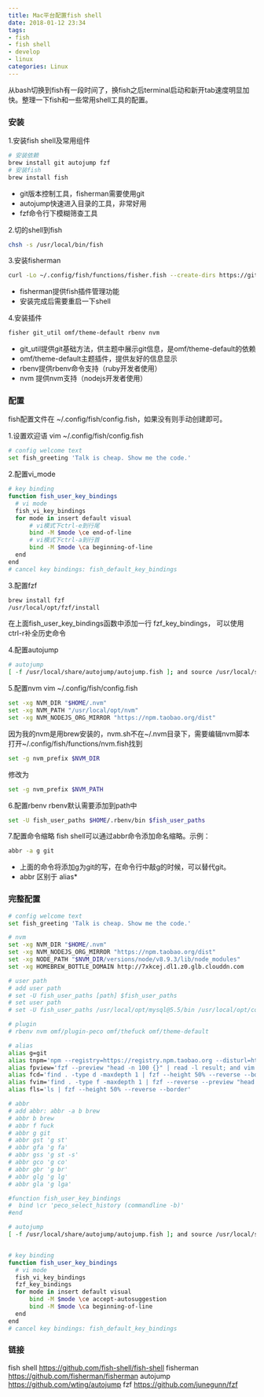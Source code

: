 ```yaml
---
title: Mac平台配置fish shell
date: 2018-01-12 23:34
tags:
- fish
- fish shell
- develop
- linux
categories: Linux
---
```


从bash切换到fish有一段时间了，换fish之后terminal启动和新开tab速度明显加快。整理一下fish和一些常用shell工具的配置。

### 安装

1.安装fish shell及常用组件
```bash
# 安装依赖
brew install git autojump fzf
# 安装fish
brew install fish
```
- git版本控制工具，fisherman需要使用git
- autojump快速进入目录的工具，非常好用
- fzf命令行下模糊筛查工具

2.切的shell到fish
```bash
chsh -s /usr/local/bin/fish
```

3.安装fisherman
```bash
curl -Lo ~/.config/fish/functions/fisher.fish --create-dirs https://git.io/fisher
```
- fisherman提供fish插件管理功能
- 安装完成后需要重启一下shell

4.安装插件
```bash
fisher git_util omf/theme-default rbenv nvm
```
- git_util提供git基础方法，供主题中展示git信息，是omf/theme-default的依赖
- omf/theme-default主题插件，提供友好的信息显示
- rbenv提供rbenv命令支持（ruby开发者使用）
- nvm 提供nvm支持（nodejs开发者使用）

### 配置
fish配置文件在 ~/.config/fish/config.fish，如果没有则手动创建即可。

1.设置欢迎语
vim ~/.config/fish/config.fish
```bash
# config welcome text
set fish_greeting 'Talk is cheap. Show me the code.'
```

2.配置vi_mode
```bash
# key binding
function fish_user_key_bindings
  # vi mode
  fish_vi_key_bindings
  for mode in insert default visual
      # vi模式下ctrl-e到行尾
      bind -M $mode \ce end-of-line
      # vi模式下ctrl-a到行首
      bind -M $mode \ca beginning-of-line
  end
end
# cancel key bindings: fish_default_key_bindings
```
3.配置fzf
```bash
brew install fzf
/usr/local/opt/fzf/install
```
在上面fish_user_key_bindings函数中添加一行 fzf_key_bindings， 可以使用ctrl-r补全历史命令

4.配置autojump
```bash
# autojump
[ -f /usr/local/share/autojump/autojump.fish ]; and source /usr/local/share/autojump/autojump.fish
```

5.配置nvm
vim ~/.config/fish/config.fish
```bash
set -xg NVM_DIR "$HOME/.nvm"
set -xg NVM_PATH "/usr/local/opt/nvm"
set -xg NVM_NODEJS_ORG_MIRROR "https://npm.taobao.org/dist"
```
因为我的nvm是用brew安装的，nvm.sh不在~/.nvm目录下，需要编辑nvm脚本打开~/.config/fish/functions/nvm.fish找到 
```bash
set -g nvm_prefix $NVM_DIR
```
修改为
```bash
set -g nvm_prefix $NVM_PATH
```

6.配置rbenv
rbenv默认需要添加到path中
```bash
set -U fish_user_paths $HOME/.rbenv/bin $fish_user_paths
```

7.配置命令缩略
fish shell可以通过abbr命令添加命名缩略。示例：
```bash
abbr -a g git
```
- 上面的命令将添加g为git的写，在命令行中敲g的时候，可以替代git。
- abbr 区别于 alias*

### 完整配置
```bash
# config welcome text
set fish_greeting 'Talk is cheap. Show me the code.'

# nvm
set -xg NVM_DIR "$HOME/.nvm"
set -xg NVM_NODEJS_ORG_MIRROR "https://npm.taobao.org/dist"
set -xg NODE_PATH "$NVM_DIR/versions/node/v8.9.3/lib/node_modules"
set -xg HOMEBREW_BOTTLE_DOMAIN http://7xkcej.dl1.z0.glb.clouddn.com

# user path
# add user path
# set -U fish_user_paths [path] $fish_user_paths
# set user path
# set -U fish_user_paths /usr/local/opt/mysql@5.5/bin /usr/local/opt/coreutils/libexec/gnubin /usr/local/opt/fzf/bin $HOME/.rbenv/bin $HOME/.nvm/versions/node/v8.9.3/bin $HOME/.composer/vendor/bin /usr/local/bin

# plugin
# rbenv nvm omf/plugin-peco omf/thefuck omf/theme-default

# alias
alias g=git
alias tnpm='npm --registry=https://registry.npm.taobao.org --disturl=https://npm.taobao.org/dist'
alias fpview='fzf --preview "head -n 100 {}" | read -l result; and vim $result'
alias fcd='find . -type d -maxdepth 1 | fzf --height 50% --reverse --border | read -l result; and cd $result'
alias fvim='find . -type f -maxdepth 1 | fzf --reverse --preview "head -n 100 {}" | read -l result; and vim $result'
alias fls='ls | fzf --height 50% --reverse --border'

# abbr
# add abbr: abbr -a b brew
# abbr b brew
# abbr f fuck
# abbr g git
# abbr gst 'g st'
# abbr gfa 'g fa'
# abbr gss 'g st -s'
# abbr gco 'g co'
# abbr gbr 'g br'
# abbr glg 'g lg'
# abbr gla 'g lga'

#function fish_user_key_bindings
#  bind \cr 'peco_select_history (commandline -b)'
#end

# autojump
[ -f /usr/local/share/autojump/autojump.fish ]; and source /usr/local/share/autojump/autojump.fish


# key binding
function fish_user_key_bindings
  # vi mode
  fish_vi_key_bindings
  fzf_key_bindings
  for mode in insert default visual
      bind -M $mode \ce accept-autosuggestion
      bind -M $mode \ca beginning-of-line
  end
end
# cancel key bindings: fish_default_key_bindings
```

### 链接
fish shell https://github.com/fish-shell/fish-shell
fisherman https://github.com/fisherman/fisherman
autojump https://github.com/wting/autojump
fzf https://github.com/junegunn/fzf